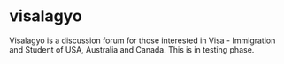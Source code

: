 # visalagyo
Visalagyo is a discussion forum for those interested in Visa - Immigration and Student of USA, Australia and Canada. This is in testing phase.
